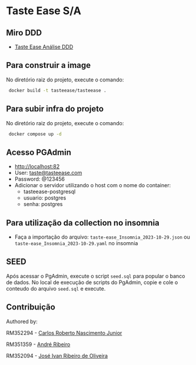 # Taste Ease S/A

## Miro DDD

- [Taste Ease Análise DDD](https://miro.com/app/board/uXjVMm2nBP0=/?share_link_id=573849043414 )

## Para construir a image

No diretório raiz do projeto, execute o comando:

```bash
 docker build -t tasteease/tasteease .
```

## Para subir infra do projeto

No diretório raiz do projeto, execute o comando:

```bash
 docker compose up -d
```

## Acesso PGAdmin

- <http://localhost:82>
- User: <taste@tasteease.com>
- Password: @123456
- Adicionar o servidor utilizando o host com o nome do container:
  - tasteease-postgresql
  - usuario: postgres
  - senha: postgres

## Para utilização da collection no insomnia

- Faça a importação do arquivo:
  `taste-ease_Insomnia_2023-10-29.json` ou `taste-ease_Insomnia_2023-10-29.yaml`
  no insomnia

## SEED

Após acessar o PgAdmin, execute o script `seed.sql` para popular o banco de dados.
No local de execução de scripts do PgAdmin, copie e cole o conteudo do arquivo `seed.sql` e execute.

## Contribuição

Authored by:

RM352294 - [Carlos Roberto Nascimento Junior](https://github.com/carona-jr)

RM351359 - [André Ribeiro](https://github.com/AndreRibeir0)

RM352094 - [José Ivan Ribeiro de Oliveira](https://github.com/estrng)
